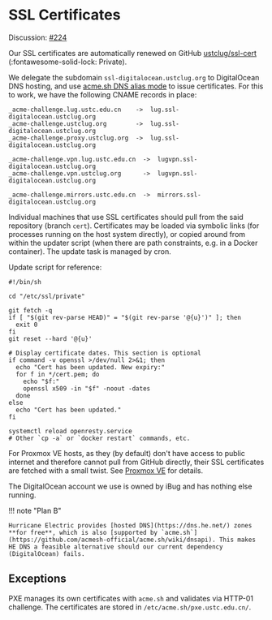 # SSL Certificates

Discussion: [#224](https://github.com/ustclug/discussions/issues/224)

Our SSL certificates are automatically renewed on GitHub [ustclug/ssl-cert](https://github.com/ustclug/ssl-cert) (:fontawesome-solid-lock: Private).

We delegate the subdomain `ssl-digitalocean.ustclug.org` to DigitalOcean DNS hosting, and use [acme.sh DNS alias mode](https://github.com/acmesh-official/acme.sh/wiki/DNS-alias-mode) to issue certificates. For this to work, we have the following CNAME records in place:

```text
_acme-challenge.lug.ustc.edu.cn    ->  lug.ssl-digitalocean.ustclug.org
_acme-challenge.ustclug.org        ->  lug.ssl-digitalocean.ustclug.org
_acme-challenge.proxy.ustclug.org  ->  lug.ssl-digitalocean.ustclug.org

_acme-challenge.vpn.lug.ustc.edu.cn  ->  lugvpn.ssl-digitalocean.ustclug.org
_acme-challenge.vpn.ustclug.org      ->  lugvpn.ssl-digitalocean.ustclug.org

_acme-challenge.mirrors.ustc.edu.cn  ->  mirrors.ssl-digitalocean.ustclug.org
```

Individual machines that use SSL certificates should pull from the said repository (branch `cert`). Certificates may be loaded via symbolic links (for processes running on the host system directly), or copied around from within the updater script (when there are path constraints, e.g. in a Docker container). The update task is managed by cron.

Update script for reference:

```shell title="/etc/ssl/private/.git/update.sh"
#!/bin/sh

cd "/etc/ssl/private"

git fetch -q
if [ "$(git rev-parse HEAD)" = "$(git rev-parse '@{u}')" ]; then
  exit 0
fi
git reset --hard '@{u}'

# Display certificate dates. This section is optional
if command -v openssl >/dev/null 2>&1; then
  echo "Cert has been updated. New expiry:"
  for f in */cert.pem; do
    echo "$f:"
    openssl x509 -in "$f" -noout -dates
  done
else
  echo "Cert has been updated."
fi

systemctl reload openresty.service
# Other `cp -a` or `docker restart` commands, etc.
```

For Proxmox VE hosts, as they (by default) don't have access to public internet and therefore cannot pull from GitHub directly, their SSL certificates are fetched with a small twist.
See [Proxmox VE](proxmox/pve.md#ssl) for details.

The DigitalOcean account we use is owned by iBug and has nothing else running.

!!! note "Plan B"

    Hurricane Electric provides [hosted DNS](https://dns.he.net/) zones **for free**, which is also [supported by `acme.sh`](https://github.com/acmesh-official/acme.sh/wiki/dnsapi). This makes HE DNS a feasible alternative should our current dependency (DigitalOcean) fails.

## Exceptions

PXE manages its own certificates with `acme.sh` and validates via HTTP-01 challenge. The certificates are stored in `/etc/acme.sh/pxe.ustc.edu.cn/`.

